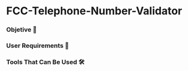 # FCC-Telephone-Number-Validator

### Objetive 🎯

### User Requirements 📜

### Tools That Can Be Used 🛠
